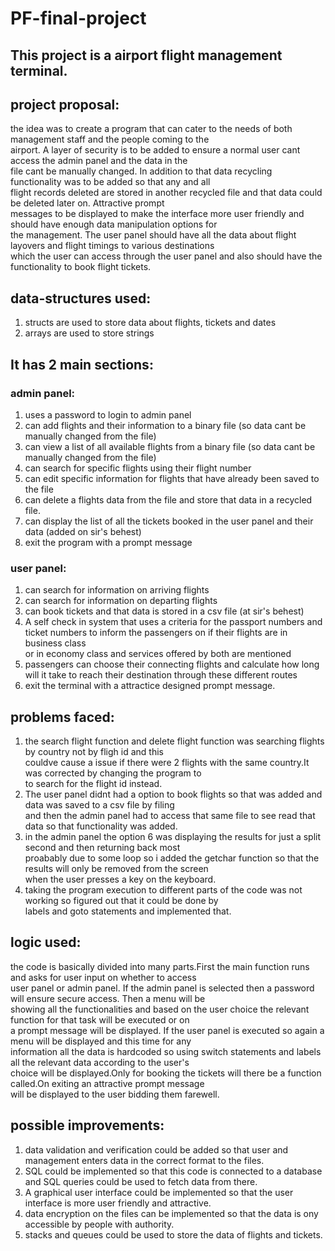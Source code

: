 # PF-final-project
## This project is a airport flight management terminal. 

## project proposal:
<p>the idea was to create a program that can cater to the needs of both management staff and the people coming to the<br>
   airport. A layer of security is to be added to ensure a normal user cant access the admin panel and the data in the<br>
   file cant be manually changed. In addition to that data recycling functionality was to be added so that any and all<br>
   flight records deleted are stored in another recycled file and that data could be deleted later on. Attractive prompt<br>
   messages to be displayed to make the interface more user friendly and should have enough data manipulation options for<br>
   the management. The user panel should have all the data about flight layovers and flight timings to various destinations<br>
   which the user can access through the user panel and also should have the functionality to book flight tickets.
</p>

## data-structures used:
1. structs are used to store data about flights, tickets and dates
2. arrays are used to store strings

## It has 2 main sections:

### admin panel:
1. uses a password to login to admin panel
2. can add flights and their information to a binary file (so data cant be manually changed from the file)
3. can view a list of all available flights from a binary file (so data cant be manually changed from the file)
4. can search for specific flights using their flight number
5. can edit specific information for flights that have already been saved to the file
6. can delete a flights data from the file and store that data in a recycled file.
7. can display the list of all the tickets booked in the user panel and their data (added on sir's behest)
8. exit the program with a prompt message

### user panel:
1. can search for information on arriving flights
2. can search for information on departing flights
3. can book tickets and that data is stored in a csv file (at sir's behest)
4. A self check in system that uses a criteria for the passport numbers and ticket numbers to inform the passengers on if their flights are in business class <br> or in economy class and services offered by both are mentioned
5. passengers can choose their connecting flights and calculate how long will it take to reach their destination through these different routes
6. exit the terminal with a attractice designed prompt message.

## problems faced:
1. the search flight function and delete flight function was searching flights by country not by fligh id and this<br>
   couldve cause a issue if there were 2 flights with the same country.It was corrected by changing the program to<br>
   to search for the flight id instead.
2. The user panel didnt had a option to book flights so that was added and data was saved to a csv file by filing<br>
   and then the admin panel had to access that same file to see read that data so that functionality was added.
3. in the admin panel the option 6 was displaying the results for just a split second and then returning back most<br>
   proabably due to some loop so i added the getchar function so that the results will only be removed from the screen<br>
   when the user presses a key on the keyboard.
4. taking the program execution to different parts of the code was not working so figured out that it could be done by<br>
   labels and goto statements and implemented that.

## logic used:
<p>
   the code is basically divided into many parts.First the main function runs and asks for user input on whether to access<br>
   user panel or admin panel. If the admin panel is selected then a password will ensure secure access. Then a menu will be<br>
   showing all the functionalities and based on the user choice the relevant function for that task will be executed or on <br>
   a prompt message will be displayed. If the user panel is executed so again a menu will be displayed and this time for any<br>
   information all the data is hardcoded so using switch statements and labels all the relevant data according to the user's<br>
   choice will be displayed.Only for booking the tickets will there be a function called.On exiting an attractive prompt message<br>
   will be displayed to the user bidding them farewell.
</p>

## possible improvements:
1. data validation and verification could be added so that user and management enters data in the correct format to the files.
2. SQL could be implemented so that this code is connected to a database and SQL queries could be used to fetch data from there.
3. A graphical user interface could be implemented so that the user interface is more user friendly and attractive.
4. data encryption on the files can be implemented so that the data is ony accessible by people with authority.
5. stacks and queues could be used to store the data of flights and tickets.
   
